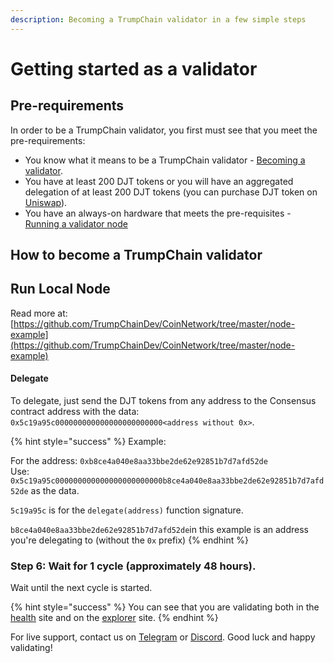```yaml
---
description: Becoming a TrumpChain validator in a few simple steps
---
```


# Getting started as a validator

## Pre-requirements

In order to be a TrumpChain validator, you first must see that you meet the pre-requirements:

* You know what it means to be a TrumpChain validator - [Becoming a validator](how-to-become-a-validator.md#what-it-means-to-be-a-validator).
* You have at least 200 DJT tokens or you will have an aggregated delegation of at least 200 DJT tokens \(you can purchase DJT token on [Uniswap](https://uniswap.exchange/swap/0x970b9bb2c0444f5e81e9d0efb84c8ccdcdcaf84d)\).
* You have an always-on hardware that meets the pre-requisites - [Running a validator node](run-your-own-validator.md#pre-requisites)

## How to become a TrumpChain validator

## Run Local Node

Read more at: [https://github.com/TrumpChainDev/CoinNetwork/tree/master/node-example](https://github.com/TrumpChainDev/CoinNetwork/tree/master/node-example)

#### Delegate

To delegate, just send the DJT tokens from any address to the Consensus contract address with the data: `0x5c19a95c000000000000000000000000<address without 0x>`.

{% hint style="success" %}
Example:

For the address: `0xb8ce4a040e8aa33bbe2de62e92851b7d7afd52de`  
Use: `0x5c19a95c000000000000000000000000b8ce4a040e8aa33bbe2de62e92851b7d7afd52de` as the data.

`5c19a95c` is for the `delegate(address)` function signature.

`b8ce4a040e8aa33bbe2de62e92851b7d7afd52de`in this example is an address you're delegating to \(without the `0x` prefix\)
{% endhint %}

### Step 6: Wait for 1 cycle \(approximately 48 hours\).

Wait until the next cycle is started.

{% hint style="success" %}
You can see that you are validating both in the [health](https://status.trumpchain.io/) site and on the [explorer](https://explorer.trumpchain.io) site.
{% endhint %}

For live support, contact us on [Telegram](https://t.me/) or [Discord](https://discord.gg/). Good luck and happy validating!

